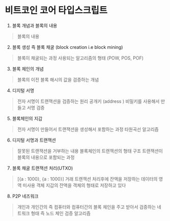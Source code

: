 # 비트코인 코어 타입스크립트

1. 블록 개념과 블록의 내용
> 블록의 내용 

2. 블록 생성 즉 블록 채굴 (block creation i.e block mining)
> 블록이 채굴되는 과정
> 사용되는 알고리즘의 형태 (POW, POS, POF)

3. 블록 체인의 개념
> 블록의 이전 블록 해시의 값을 검증하는 개념

4. 디지털 서명
> 전자 서명이 트랜잭션을 검증하는 원리
> 공개키 (address ) 비밀키를 사용해서 만들고 서명 검증

5. 블록체인의 지갑
> 전자 서명이 만들어서 
> 트랜잭션을 생성해서 포함하는 과정
> 타원곡선 알고리즘


6. 디지털 서명과 트랜잭션 
> 잘못된 트랜잭션을 거부하는 내용
> 블록체인의 트랜잭션의 형태 구조
> 트랜잭션이 블록의 내용으로 포함되는 과정

7. 블록 채굴 트랜잭션 처리(UTXO)
> [{a : 1000}, {a : 1000}]  거래 트랜잭션 처리후에 잔액을 저장하는 데이터의 영역
> 미사용 객체 지갑의 잔액을 객체의 형태로 저장하고 있다

8. P2P 네즈워크
> 개인과 개인간의 즉 컴퓨터와 컴퓨터간의 블록 체인을 주고 받아서
> 검증하는 네트워크 형태 즉 노드
> 체인 검증 알고리즘
